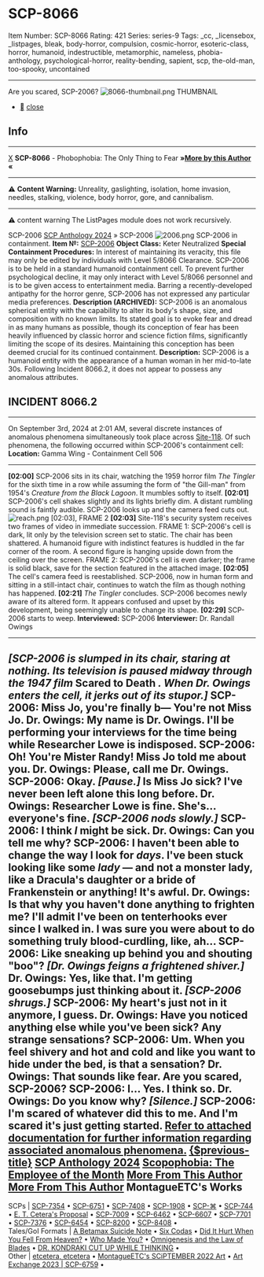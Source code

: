 # SCP-8066
Item Number: SCP-8066
Rating: 421
Series: series-9
Tags: _cc, _licensebox, _listpages, bleak, body-horror, compulsion, cosmic-horror, esoteric-class, horror, humanoid, indestructible, metamorphic, nameless, phobia-anthology, psychological-horror, reality-bending, sapient, scp, the-old-man, too-spooky, uncontained

---

Are you scared, SCP-2006?
![8066-thumbnail.png](https://scp-wiki.wdfiles.com/local--files/scp-8066/8066-thumbnail.png)
THUMBNAIL
  * [](javascript:;)
[close](javascript:;)
## Info
* * *
[X](javascript:;)
**SCP-8066** \- Phobophobia: The Only Thing to Fear
**»[More by this Author](/montagueetc) «**
* * *
⚠️ **Content Warning:** Unreality, gaslighting, isolation, home invasion, needles, stalking, violence, body horror, gore, and cannibalism.
* * *

⚠️ content warning 
The ListPages module does not work recursively.
  

SCP-2006
[SCP Anthology 2024](/scp-anthology-2024) » SCP-2006
![2006.png](https://scp-wiki.wdfiles.com/local--files/fragment:scp-8066-1/2006.png)
SCP-2006 in containment.
**Item №:** [SCP-2006](/scp-2006)
**Object Class:** Keter Neutralized
**Special Containment Procedures:** In interest of maintaining its veracity, this file may only be edited by individuals with Level 5/8066 Clearance.
SCP-2006 is to be held in a standard humanoid containment cell. To prevent further psychological decline, it may only interact with Level 5/8066 personnel and is to be given access to entertainment media. Barring a recently-developed antipathy for the horror genre, SCP-2006 has not expressed any particular media preferences.
**Description (ARCHIVED):** SCP-2006 is an anomalous spherical entity with the capability to alter its body's shape, size, and composition with no known limits. Its stated goal is to evoke fear and dread in as many humans as possible, though its conception of fear has been heavily influenced by classic horror and science fiction films, significantly limiting the scope of its desires. Maintaining this conception has been deemed crucial for its continued containment.
**Description:** SCP-2006 is a humanoid entity with the appearance of a human woman in her mid-to-late 30s. Following Incident 8066.2, it does not appear to possess any anomalous attributes.
## INCIDENT 8066.2
* * *
On September 3rd, 2024 at 2:01 AM, several discrete instances of anomalous phenomena simultaneously took place across [Site-118](/secure-facility-dossier-site-118). Of such phenomena, the following occurred within SCP-2006's containment cell:
**Location:** Gamma Wing - Containment Cell 506
* * *
**[02:00]** SCP-2006 sits in its chair, watching the 1959 horror film _The Tingler_ for the sixth time in a row while assuming the form of "the Gill-man" from 1954's _Creature from the Black Lagoon_. It mumbles softly to itself.
**[02:01]** SCP-2006's cell shakes slightly and its lights briefly dim. A distant rumbling sound is faintly audible. SCP-2006 looks up and the camera feed cuts out.
![reach.png](https://scp-wiki.wdfiles.com/local--files/fragment:scp-8066-1/reach.png)
[02:03], FRAME 2
**[02:03]** Site-118's security system receives two frames of video in immediate succession.
FRAME 1: SCP-2006's cell is dark, lit only by the television screen set to static. The chair has been shattered. A humanoid figure with indistinct features is huddled in the far corner of the room. A second figure is hanging upside down from the ceiling over the screen.
FRAME 2: SCP-2006's cell is even darker; the frame is solid black, save for the section featured in the attached image.
**[02:05]** The cell's camera feed is reestablished. SCP-2006, now in human form and sitting in a still-intact chair, continues to watch the film as though nothing has happened.
**[02:21]** _The Tingler_ concludes. SCP-2006 becomes newly aware of its altered form. It appears confused and upset by this development, being seemingly unable to change its shape.
**[02:29]** SCP-2006 starts to weep.
**Interviewed:** SCP-2006
**Interviewer:** Dr. Randall Owings
* * *
_[SCP-2006 is slumped in its chair, staring at nothing. Its television is paused midway through the 1947 film_ Scared to Death _. When Dr. Owings enters the cell, it jerks out of its stupor.]_
**SCP-2006:** Miss Jo, you're finally b— You're not Miss Jo.
**Dr. Owings:** My name is Dr. Owings. I'll be performing your interviews for the time being while Researcher Lowe is indisposed.
**SCP-2006:** Oh! You're Mister Randy! Miss Jo told me about you.
**Dr. Owings:** Please, call me Dr. Owings.
**SCP-2006:** Okay. _[Pause.]_ Is Miss Jo sick? I've never been left alone this long before.
**Dr. Owings:** Researcher Lowe is fine. She's… everyone's fine.
_[SCP-2006 nods slowly.]_
**SCP-2006:** I think _I_ might be sick.
**Dr. Owings:** Can you tell me why?
**SCP-2006:** I haven't been able to change the way I look for _days_. I've been stuck looking like some _lady_ — and not a monster lady, like a Dracula's daughter or a bride of Frankenstein or anything! It's awful.
**Dr. Owings:** Is that why you haven't done anything to frighten me? I'll admit I've been on tenterhooks ever since I walked in. I was sure you were about to do something truly blood-curdling, like, ah…
**SCP-2006:** Like sneaking up behind you and shouting "boo"?
_[Dr. Owings feigns a frightened shiver.]_
**Dr. Owings:** Yes, like that. I'm getting goosebumps just thinking about it.
_[SCP-2006 shrugs.]_
**SCP-2006:** My heart's just not in it anymore, I guess.
**Dr. Owings:** Have you noticed anything else while you've been sick? Any strange sensations?
**SCP-2006:** Um. When you feel shivery and hot and cold and like you want to hide under the bed, is that a sensation?
**Dr. Owings:** That sounds like fear. Are you scared, SCP-2006?
**SCP-2006:** I… Yes. I think so.
**Dr. Owings:** Do you know why?
_[Silence.]_
**SCP-2006:** I'm scared of whatever did this to me. And I'm scared it's just getting started.
[Refer to attached documentation for further information regarding associated anomalous phenomena.](/scp-8066/offset/1)
[{$previous-title}](/)
[SCP Anthology 2024](/scp-anthology-2024)
[Scopophobia: The Employee of the Month](/scp-8596)
[More From This Author](javascript:;)
[More From This Author](javascript:;)
MontagueETC's Works  
---  
SCPs |  [SCP-7354](/scp-7354) • [SCP-6751](/scp-6751) • [SCP-7408](/scp-7408) • [SCP-1908](/scp-1908) • [SCP-⌘](/scp-6445) • [SCP-744](/scp-744) • [E. T. Cetera's Proposal](/etc-proposal) • [SCP-7009](/scp-7009) • [SCP-6462](/scp-6462) • [SCP-6607](/scp-6607) • [SCP-7701](/scp-7701) • [SCP-7376](/scp-7376) • [SCP-6454](/scp-6454) • [SCP-8200](/scp-8200) • [SCP-8408](/scp-8408) •  
Tales/GoI Formats |  [A Betamax Suicide Note](/a-betamax-suicide-note) • [Six Codas](/six-codas) • [Did It Hurt When You Fell From Heaven?](/did-it-hurt-when-you-fell-from-heaven) • [Who Made You?](/who-made-you) • [Omnigenesis and the Law of Blades](/omnigenesis-and-the-law-of-blades) • [DR. KONDRAKI CUT UP WHILE THINKING](/dr-kondraki-cut-up-while-thinking) •  
Other |  [etcetera, etcetera](/montagueetc) • [MontagueETC's SCiPTEMBER 2022 Art](/art:montagueetc-sciptember-2022) • [Art Exchange 2023 | SCP-6759](/art:art-exchange-6759) •